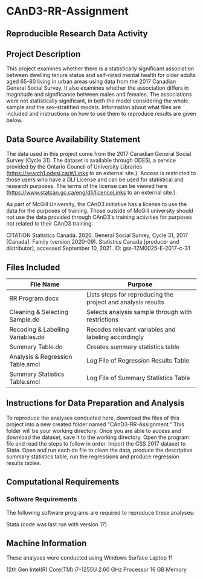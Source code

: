 # CAnD3-RR-Assignment

## Reproducible Research Data Activity

## Project Description

This project examines whether there is a statistically significant association between dwelling tenure status and self-rated mental health for older adults aged 65-80 living in urban areas using data from the 2017 Canadian General Social Survey. It also examines whether the association differs in magnitude and significance between males and females. The associations were not statistically significant, in both the model considering the whole sample and the sex-stratified models. Information about what files are included and instructions on how to use them to reproduce results are given below. 

## Data Source Availability Statement
The data used in this project come from the 2017 Canadian General Social Survey (Cycle 31). The dataset is available through ODESI, a service provided by the Ontario Council of University Libraries  (https://search1.odesi.ca/#/Links to an external site.). Access is restricted to those users who have a DLI License and can be used for statistical and research purposes. The terms of the license can be viewed here (https://www.statcan.gc.ca/eng/dli/licenceLinks to an external site.).

As part of McGill University, the CAnD3 initiative has a license to use the data for the purposes of training. Those outside of McGill university should not use the data provided through CAnD3's training activities for purposes not related to their CAnD3 training.

CITATION
Statistics Canada. 2020. General Social Survey, Cycle 31, 2017 [Canada]: Family (version 2020-09). Statistics Canada [producer and distributor], accessed September 10, 2021. ID: gss-12M0025-E-2017-c-31

## Files Included
| File Name	  | Purpose |
| ------------- | ------------- |
| RR Program.docx | Lists steps for reproducing the project and analysis results  |
| Cleaning & Selecting Sample.do | Selects analysis sample through with restrictions  |
| Recoding & Labelling Variables.do  | Recodes relevant variables and labeling accordingly |
| Summary Table.do  | Creates summary statistics table  |
| Analysis & Regression Table.smcl  | Log File of Regression Results Table |
| Summary Statistics Table.smcl  | Log File of Summary Statistics Table |

## Instructions for Data Preparation and Analysis
To reproduce the analyses conducted here, download the files of this project into a new created folder named "CAnD3-RR-Assignment." This folder will be your working directory. Once you are able to access and download the dataset, save it to the working directory. Open the program file and read the steps to follow in order. Import the GSS 2017 dataset to Stata. Open and run each do file to clean the data, produce the descriptive summary statistics table, run the regressions and produce regression results tables.

## Computational Requirements
### Software Requirements
The following software programs are required to reproduce these analyses:

Stata (code was last run with version 17)

## Machine Information
These analyses were conducted using Windows Surface Laptop 11

12th Gen Intel(R) Core(TM) i7-1255U 2.60 GHz Processor
16 GB Memory
